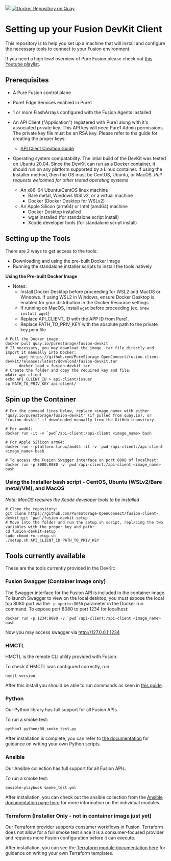 ![](https://github.com/PureStorage-OpenConnect/fusion-client-devkit/blob/main/images/Pure%20Fusion%20icon%20logo.png) 
[![Docker Repository on Quay](https://quay.io/repository/purestorage/fusion-devkit/status "Docker Repository on Quay")](https://quay.io/repository/purestorage/fusion-devkit)
# Setting up your Fusion DevKit Client
This repository is to help you set up a machine that will install and configure the necessary tools to connect to your Fusion environment.

If you need a high level overview of Pure Fusion please check out [this Youtube playlist](https://youtube.com/playlist?list=PLZcmbL4tTCUwv8UdACFAQZbkTtEjzob5I).
## Prerequisites
 - A Pure Fusion control plane
 - Pure1 Edge Services enabled in Pure1
 - 1 or more FlashArrays configured with the Fusion Agents installed
 - An API Client ("Application") registered with Pure1 along with it's associated private key. This API key will need Pure1 Admin permissions. The private key file must be an RSA key. Please refer to ths guide for creating the proper keys:

    - [API Client Creation Guide](https://support.purestorage.com/Pure_Fusion/Getting_Started_with_Pure_Fusion/Creating_and_API_Client%2F%2FApplication_Access_for_Fusion_or_Pure1_API_access)

 - Operating system compatability. The intial build of the DevKit was tested on Ubuntu 20.04. Since the DevKit can run as a Docker container, it should run on any platform supported by a Linux container. If using the Installer method, then the OS must be CentOS, Ubuntu, or MacOS.
 *Pull requests welcomed for other tested operating systems*
	 - An x86-64 Ubuntu/CentOS linux machine
	    - Bare metal, Windows WSLv2, or a virtual machine
	    - Docker (Docker Desktop for WSLv2)
	- An Apple Silicon (arm64) or Intel (amd64) machine
	    - Docker Desktop installed
	    - wget installed (for standalone script install)
	    - Xcode developer tools (for standalone script install)

## Setting up the Tools
There are 2 ways to get access to the tools:
 - Downloading and using the pre-built Docker image
 - Running the standalone installer scripts to install the tools natively

**Using the Pre-built Docker Image**

 - Notes: 
	 - Install Docker Desktop before proceeding for WSL2 and MacOS or Windows. If using WSL2 in Windows, ensure Docker Desktop is enabled for your distribution in the Docker Resource settings
	 - If running on MacOS, install `wget` before proceeding (ex. `brew install wget`)
	 - Replace API_CLIENT_ID with the APP ID from Pure1.
	 - Replace PATH_TO_PRIV_KEY with the absolute path to the private key.pem file
```
# Pull the Docker image:
docker pull quay.io/purestorage/fusion-devkit
# If necessary, you may download the image .tar file directly and import it manually into Docker:
      wget https://github.com/PureStorage-OpenConnect/fusion-client-devkit/releases/latest/download/fusion-devkit.tar
      docker load < fusion-devkit.tar
# Create the folder and copy the required key and file:
mkdir api-client
echo API_CLIENT_ID > api-client/issuer
cp PATH_TO_PRIV_KEY api-client/
```
## Spin up the Container
```
# For the command lines below, replace <image_name> with either 'quay.io/purestorage/fusion-devkit' (if pulled from quay.io), or 'fusion-devkit' if downloaded manually from the GitHub repository.

# For amd64:
docker run -it -v `pwd`/api-client:/api-client <image_name> bash

# For Apple Silicon arm64:
docker run --platform linux/amd64 -it -v `pwd`/api-client:/api-client <image_name> bash

# To access the Fusion Swagger interface on port 8080 of localhost:
docker run -p 8080:8080 -v `pwd`/api-client:/api-client <image_name> bash
```

### Using the Installer bash script - CentOS, Ubuntu (WSLv2/Bare metal/VM), and MacOS
_Note: MacOS requires the Xcode developer tools to be installed_

```
# Clone the repository:
git clone https://github.com/PureStorage-OpenConnect/fusion-client-devkit.git `pwd`/fusion-devkit-setup
# Move into the folder and run the setup.sh script, replacing the two variables with the proper key and path:
cd fusion-devkit-setup
sudo chmod +x setup.sh
./setup.sh API_CLIENT_ID PATH_TO_PRIV_KEY
```

## Tools currently available
These are the tools currently provided in the DevKit:

### Fusion Swagger (Container image only)
The Swagger interface for the Fusion API is included in the container image. To launch Swagger to view on the local desktop, you must expose the local tcp 8080 port via the ```-p <port>:8080``` parameter in the Docker run command. To expose port 8080 to port 1234 for localhost:  

``` docker run -p 1234:8080 -v `pwd`/api-client:/api-client <image_name> bash ```  

Now you may access swagger via http://127.0.0.1:1234

### HMCTL
HMCTL is the remote CLI utility provided with Fusion.

To check if HMCTL was configured correctly, run
```
hmctl version
```
After this install you should be able to run commands as seen in [this guide](https://support.purestorage.com/Pure_Fusion/Pure_Fusion_for_Storage_Consumers/Example_CLI_Commands).

### Python
Our Python library has full support for all Fusion APIs.

To run a smoke test:
```
python3 python/00_smoke_test.py
```
After installation is complete, you can refer to [the documentation](https://github.com/PureStorage-OpenConnect/fusion-python-sdk) for guidance on writing your own Python scripts.

### Ansible
Our Ansible collection has full support for all Fusion APIs.

To run a smoke test:
```
ansible-playbook smoke_test.yml
```
After installation, you can check out the ansible collection from the [Ansible documentation page here](https://docs.ansible.com/ansible/latest/collections/purestorage/fusion/index.html#plugins-in-purestorage-fusion) for more information on the individual modules.

### Terraform (Installer Only - not in container image just yet)
Our Terraform provider supports consumer workflows in Fusion. Terraform does not allow for a full smoke test since it is a consumer-focused provider and requires more Fusion configuration before it can execute.

After installation, you can see the [Terraform module documentation here](https://registry.terraform.io/providers/PureStorage-OpenConnect/fusion/1.0.0) for guidance on writing your own Terraform templates.
